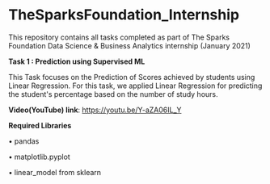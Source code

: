 # TheSparksFoundation_Internship

This repository contains all tasks completed as part of The Sparks Foundation Data Science & Business Analytics internship (January 2021)

**Task 1 : Prediction using Supervised ML** 

This Task focuses on the Prediction of Scores achieved by students using Linear Regression. For this task, we applied Linear Regression for predicting the student's percentage based on the number of study hours. 

**Video(YouTube) link**: https://youtu.be/Y-aZA06IL_Y

**Required Libraries**

• pandas

• matplotlib.pyplot

• linear_model from sklearn

